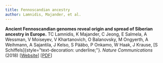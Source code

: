 ```yaml
---
title: Fennoscandian ancestry
author: Lamnidis, Majander, et al.
---
```


**Ancient Fennoscandian genomes reveal origin and spread of Siberian
ancestry in Europe.** TC Lamnidis, K Majander, C Jeong, E Salmela, A
Wessman, V Moiseyev, V Khartanovich, O Balanovsky, M Ongyerth, A
Weihmann, A Sajantila, J Kelso, S Pääbo, P Onkamo, W Haak, J Krause, [S
Schiffels]{style="text-decoration: underline;"}. *Nature Communications*
(2018) \[[Website](https://www.nature.com/articles/s41467-018-07483-5)\]
\[[PDF](https://www.nature.com/articles/s41467-018-07483-5.pdf)\]
